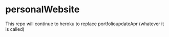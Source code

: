 # personalWebsite
This repo will continue to heroku to replace portfolioupdateApr (whatever it is called) 

